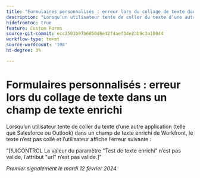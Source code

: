 ```yaml
---
title: "Formulaires personnalisés : erreur lors du collage de texte dans un champ de texte enrichi"
description: "Lorsqu’un utilisateur tente de coller du texte d’une autre application (telle que Salesforce ou Outlook) dans un champ de texte enrichi de Workfront, le texte n’est pas collé et l’utilisateur détecte une erreur."
hidefromtoc: true
feature: Custom Forms
source-git-commit: ecc2501b97b6050d8e42f4aef34e23b9c3a10044
workflow-type: tm+mt
source-wordcount: '108'
ht-degree: 3%

---
```



# Formulaires personnalisés : erreur lors du collage de texte dans un champ de texte enrichi

Lorsqu’un utilisateur tente de coller du texte d’une autre application (telle que Salesforce ou Outlook) dans un champ de texte enrichi de Workfront, le texte n’est pas collé et l’utilisateur affiche l’erreur suivante :

&quot;[!UICONTROL La valeur du paramètre &quot;Test de texte enrichi&quot; n’est pas valide, l’attribut &quot;url&quot; n’est pas valide.]&quot;

_Premier signalement le mardi 12 février 2024._

